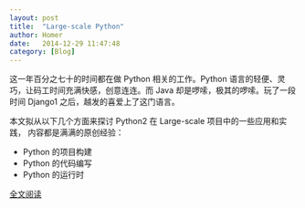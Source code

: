 ```yaml
---
layout: post
title:  "Large-scale Python"
author: Homer
date:   2014-12-29 11:47:48
category: [Blog]
---
```


这一年百分之七十的时间都在做 Python 相关的工作。Python 语言的轻便、灵巧，让码工时间充满快感，创意连连。而 Java 却是啰嗦，极其的啰嗦。玩了一段时间 Django1 之后，越发的喜爱上了这门语言。

本文拟从以下几个方面来探讨 Python2 在 Large-scale 项目中的一些应用和实践， 内容都是满满的原创经验：

* Python 的项目构建
* Python 的代码编写
* Python 的运行时

[全文阅读](http://aclisp.github.io/jekyll/update/2014/12/29/large-scale-python-1.html) 
